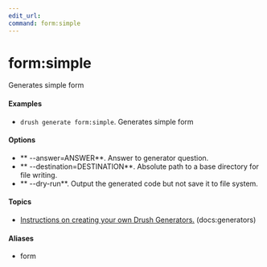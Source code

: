 ```yaml
---
edit_url: 
command: form:simple
---
```

# form:simple

Generates simple form

#### Examples

- <code>drush generate form:simple</code>. Generates simple form

#### Options

- ** --answer=ANSWER**. Answer to generator question.
- ** --destination=DESTINATION**. Absolute path to a base directory for file writing.
- ** --dry-run**. Output the generated code but not save it to file system.

#### Topics

- [Instructions on creating your own Drush Generators.](../../vendor/drush/drush/docs/generators.md) (docs:generators)

#### Aliases

- form

